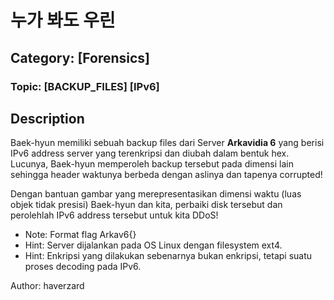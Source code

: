 # 누가 봐도 우린
## Category: [Forensics]
### Topic:	[BACKUP_FILES] [IPv6]

## Description
Baek-hyun memiliki sebuah backup files dari Server <b>Arkavidia 6</b> yang berisi IPv6 address server yang terenkripsi dan diubah dalam bentuk hex. Lucunya, Baek-hyun memperoleh backup tersebut pada dimensi lain sehingga header waktunya berbeda dengan aslinya dan tapenya corrupted!

Dengan bantuan gambar yang merepresentasikan dimensi waktu (luas objek tidak presisi) Baek-hyun dan kita, perbaiki disk tersebut dan perolehlah IPv6 address tersebut untuk kita DDoS!

- Note: Format flag Arkav6{}
- Hint: Server dijalankan pada OS Linux dengan filesystem ext4.
- Hint: Enkripsi yang dilakukan sebenarnya bukan enkripsi, tetapi suatu proses decoding pada IPv6.

Author: haverzard
